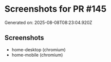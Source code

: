 # Screenshots for PR #145

Generated on: 2025-08-08T08:23:04.920Z

## Screenshots
- home-desktop (chromium)
- home-mobile (chromium)
